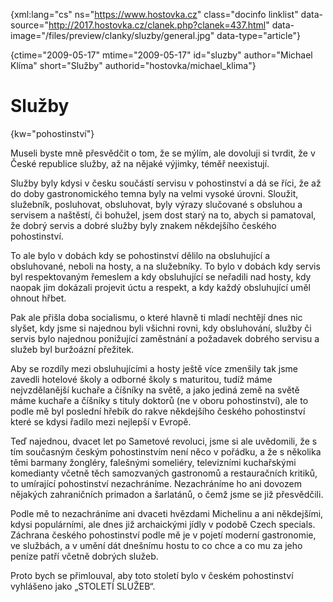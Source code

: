 
{xml:lang="cs" ns="https://www.hostovka.cz" class="docinfo linklist" data-source="http://2017.hostovka.cz/clanek.php?clanek=437.html" data-image="/files/preview/clanky/sluzby/general.jpg" data-type="article"}

{ctime="2009-05-17" mtime="2009-05-17" id="sluzby" author="Michael Klíma" short="Služby" authorid="hostovka/michael_klima"}

# Služby

<!-- generated attribute kw by user_udpatekw.sh on 2020-04-21, do not edit -->

{kw="pohostinství"}

Museli byste mně přesvědčit o tom, že se mýlím, ale dovoluji si tvrdit, že v České republice služby, až na nějaké výjimky, téměř neexistují.

Služby byly kdysi v česku součástí servisu v pohostinství a dá se říci, že až do doby gastronomického temna byly na velmi vysoké úrovni. Sloužit, služebník, posluhovat, obsluhovat, byly výrazy slučované s obsluhou a servisem a naštěstí, či bohužel, jsem dost starý na to, abych si pamatoval, že dobrý servis a dobré služby byly znakem někdejšího českého pohostinství.

To ale bylo v dobách kdy se pohostinství dělilo na obsluhující a obsluhované, neboli na hosty, a na služebníky. To bylo v dobách kdy servis byl respektovaným řemeslem a kdy obsluhující se neřadili nad hosty, kdy naopak jim dokázali projevit úctu a respekt, a kdy každý obsluhující uměl ohnout hřbet.

Pak ale přišla doba socialismu, o které hlavně ti mladí nechtějí dnes nic slyšet, kdy jsme si najednou byli všichni rovni, kdy obsluhování, služby či servis bylo najednou ponižující zaměstnání a požadavek dobrého servisu a služeb byl buržoázní přežitek.

Aby se rozdíly mezi obsluhujícími a hosty ještě více zmenšily tak jsme zavedli hotelové školy a odborné školy s maturitou, tudíž máme nejvzdělanější kuchaře a číšníky na světě, a jako jediná země na světě máme kuchaře a číšníky s tituly doktorů (ne v oboru pohostinství), ale to podle mě byl poslední hřebík do rakve někdejšího českého pohostinství které se kdysi řadilo mezi nejlepší v Evropě.

Teď najednou, dvacet let po Sametové revoluci, jsme si ale uvědomili, že s tím současným českým pohostinstvím není něco v pořádku, a že s několika těmi barmany žongléry, falešnými someliéry, televizními kuchařskými komedianty včetně těch samozvaných gastronomů a restauračních kritiků, to umírající pohostinství nezachráníme. Nezachráníme ho ani dovozem nějakých zahraničních primadon a šarlatánů, o čemž jsme se již přesvědčili.

Podle mě to nezachráníme ani dvaceti hvězdami Michelinu a ani někdejšími, kdysi populárními, ale dnes již archaickými jídly v podobě Czech specials. Záchrana českého pohostinství podle mě je v pojetí moderní gastronomie, ve službách, a v umění dát dnešnímu hostu to co chce a co mu za jeho peníze patří včetně dobrých služeb.

Proto bych se přimlouval, aby toto století bylo v českém pohostinství vyhlášeno jako „STOLETÍ SLUŽEB“.

